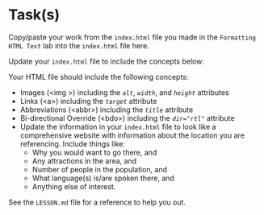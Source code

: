 # Task(s)

Copy/paste your work from the `index.html` file you made in the `Formatting HTML Text` lab into the `index.html` file here.

Update your `index.html` file to include the concepts below:

Your HTML file should include the following concepts:
* Images (\<img \>) including the _`alt`_, _`width`_, and _`height`_ attributes
* Links (\<a\>) including the _`target`_ attribute
* Abbreviations (\<abbr\>) including the _`title`_ attribute
* Bi-directional Override (\<bdo\>) including the _`dir="rtl"`_ attribute
* Update the information in your `index.html` file to look like a comprehensive website with information about the location you are referencing. Include things like:
  * Why you would want to go there, and
  * Any attractions in the area, and
  * Number of people in the population, and
  * What language(s) is/are spoken there, and
  * Anything else of interest.

See the `LESSON.md` file for a reference to help you out.